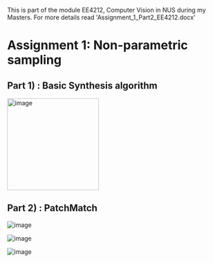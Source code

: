 This is part of the module EE4212, Computer Vision in NUS during my Masters. For more details read 'Assignment_1_Part2_EE4212.docx'

# Assignment 1: Non-parametric sampling

## Part 1) :  Basic Synthesis algorithm

<img width="212" alt="image" src="https://github.com/user-attachments/assets/ddcd47b2-ce56-4cad-b72c-de7f9f319a1b">

## Part 2) : PatchMatch

![image](https://github.com/user-attachments/assets/51f5bf15-8e19-43e2-bddb-072c1170fc5a)

![image](https://github.com/user-attachments/assets/c5e06f97-5df2-47df-a0f6-c6c9e22e3c50)

![image](https://github.com/user-attachments/assets/d8d0bb83-99e5-4899-8a7f-87cf256dd85e)



